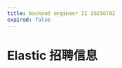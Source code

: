 ```yaml
---
title: backend engineer II 20250702
expired: false
---
```


# Elastic 招聘信息

<JobPostingTable job-posting-json-path="elastic/data/backend-engineer-20250702"/>
